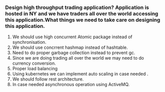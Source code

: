 ### Design high throughput trading application? Application is hosted in NY and we have traders all over the world accessing this application.What things we need to take care on designing this application.

1) We should use high concurrent Atomic package instead of synchronisation.
2) We should use concrrent hashmap instead of hashtable.
3) Need to do proper garbage collection instead to prevent gc.
4) Since we are doing trading all over the world we may need to do currency conversion.
5) Proper load balancing 
6) Using kubernetes we can implement auto scaling in case needed .
7) We should follow rest architecture.
8) In case needed asynchronous operation using ActiveMQ.


